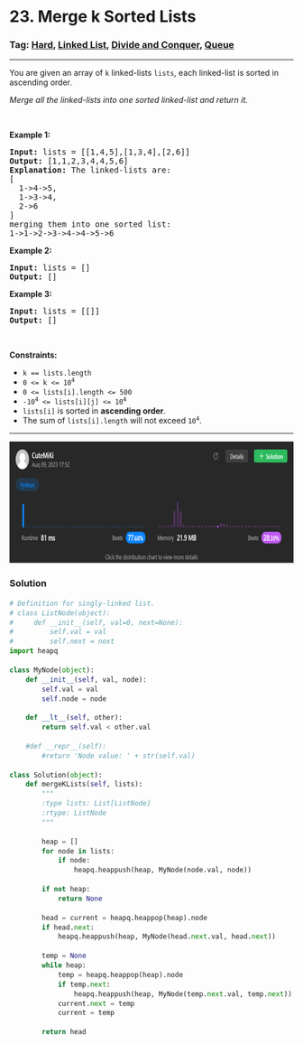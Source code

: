 # 23. Merge k Sorted Lists
### Tag: [Hard](https://github.com/TheOnlyMiki/LeetCode-For-Fun/tree/main#hard-level), [Linked List](https://github.com/TheOnlyMiki/LeetCode-For-Fun/tree/main#linked-list), [Divide and Conquer](https://github.com/TheOnlyMiki/LeetCode-For-Fun/tree/main#divide-and-conquer), [Queue](https://github.com/TheOnlyMiki/LeetCode-For-Fun/tree/main#queue)
---
<div class="px-5 pt-4"><div class="flex"></div><div class="xFUwe" data-track-load="description_content"><p>You are given an array of <code>k</code> linked-lists <code>lists</code>, each linked-list is sorted in ascending order.</p>

<p><em>Merge all the linked-lists into one sorted linked-list and return it.</em></p>

<p>&nbsp;</p>
<p><strong class="example">Example 1:</strong></p>

<pre><strong>Input:</strong> lists = [[1,4,5],[1,3,4],[2,6]]
<strong>Output:</strong> [1,1,2,3,4,4,5,6]
<strong>Explanation:</strong> The linked-lists are:
[
  1-&gt;4-&gt;5,
  1-&gt;3-&gt;4,
  2-&gt;6
]
merging them into one sorted list:
1-&gt;1-&gt;2-&gt;3-&gt;4-&gt;4-&gt;5-&gt;6
</pre>

<p><strong class="example">Example 2:</strong></p>

<pre><strong>Input:</strong> lists = []
<strong>Output:</strong> []
</pre>

<p><strong class="example">Example 3:</strong></p>

<pre><strong>Input:</strong> lists = [[]]
<strong>Output:</strong> []
</pre>

<p>&nbsp;</p>
<p><strong>Constraints:</strong></p>

<ul>
	<li><code>k == lists.length</code></li>
	<li><code>0 &lt;= k &lt;= 10<sup>4</sup></code></li>
	<li><code>0 &lt;= lists[i].length &lt;= 500</code></li>
	<li><code>-10<sup>4</sup> &lt;= lists[i][j] &lt;= 10<sup>4</sup></code></li>
	<li><code>lists[i]</code> is sorted in <strong>ascending order</strong>.</li>
	<li>The sum of <code>lists[i].length</code> will not exceed <code>10<sup>4</sup></code>.</li>
</ul>
</div></div>

---
<img src="Submit.png" width="700" height="215" />

### Solution

```python
# Definition for singly-linked list.
# class ListNode(object):
#     def __init__(self, val=0, next=None):
#         self.val = val
#         self.next = next
import heapq

class MyNode(object):
    def __init__(self, val, node):
        self.val = val
        self.node = node
    
    def __lt__(self, other):
        return self.val < other.val

    #def __repr__(self):
        #return 'Node value: ' + str(self.val)

class Solution(object):
    def mergeKLists(self, lists):
        """
        :type lists: List[ListNode]
        :rtype: ListNode
        """
        
        heap = []
        for node in lists:
            if node:
                heapq.heappush(heap, MyNode(node.val, node))
        
        if not heap:
            return None
        
        head = current = heapq.heappop(heap).node
        if head.next:
            heapq.heappush(heap, MyNode(head.next.val, head.next))

        temp = None
        while heap:
            temp = heapq.heappop(heap).node
            if temp.next:
                heapq.heappush(heap, MyNode(temp.next.val, temp.next))
            current.next = temp
            current = temp

        return head
```
